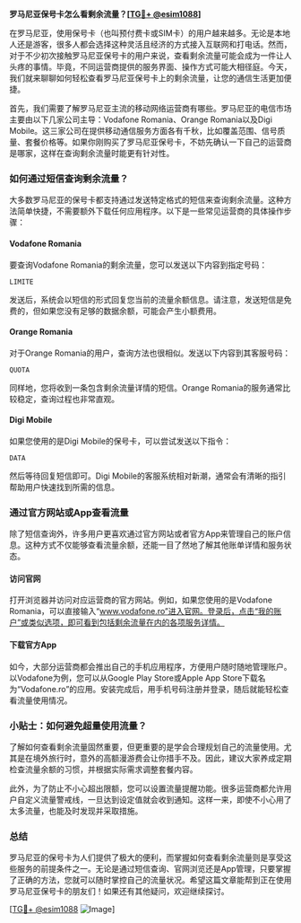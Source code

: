 **罗马尼亚保号卡怎么看剩余流量？[[TG💪+ @esim1088](https://t.me/s/esim1088)]**

在罗马尼亚，使用保号卡（也叫预付费卡或SIM卡）的用户越来越多。无论是本地人还是游客，很多人都会选择这种灵活且经济的方式接入互联网和打电话。然而，对于不少初次接触罗马尼亚保号卡的用户来说，查看剩余流量可能会成为一件让人头疼的事情。毕竟，不同运营商提供的服务界面、操作方式可能大相径庭。今天，我们就来聊聊如何轻松查看罗马尼亚保号卡上的剩余流量，让您的通信生活更加便捷。

首先，我们需要了解罗马尼亚主流的移动网络运营商有哪些。罗马尼亚的电信市场主要由以下几家公司主导：Vodafone Romania、Orange Romania以及Digi Mobile。这三家公司在提供移动通信服务方面各有千秋，比如覆盖范围、信号质量、套餐价格等。如果你刚购买了罗马尼亚保号卡，不妨先确认一下自己的运营商是哪家，这样在查询剩余流量时能更有针对性。

### 如何通过短信查询剩余流量？

大多数罗马尼亚的保号卡都支持通过发送特定格式的短信来查询剩余流量。这种方法简单快捷，不需要额外下载任何应用程序。以下是一些常见运营商的具体操作步骤：

#### Vodafone Romania

要查询Vodafone Romania的剩余流量，您可以发送以下内容到指定号码：
```
LIMITE
```
发送后，系统会以短信的形式回复您当前的流量余额信息。请注意，发送短信是免费的，但如果您没有足够的数据余额，可能会产生小额费用。

#### Orange Romania

对于Orange Romania的用户，查询方法也很相似。发送以下内容到其客服号码：
```
QUOTA
```
同样地，您将收到一条包含剩余流量详情的短信。Orange Romania的服务通常比较稳定，查询过程也非常直观。

#### Digi Mobile

如果您使用的是Digi Mobile的保号卡，可以尝试发送以下指令：
```
DATA
```
然后等待回复短信即可。Digi Mobile的客服系统相对新潮，通常会有清晰的指引帮助用户快速找到所需的信息。

### 通过官方网站或App查看流量

除了短信查询外，许多用户更喜欢通过官方网站或者官方App来管理自己的账户信息。这种方式不仅能够查看流量余额，还能一目了然地了解其他账单详情和服务状态。

#### 访问官网

打开浏览器并访问对应运营商的官方网站。例如，如果您使用的是Vodafone Romania，可以直接输入“www.vodafone.ro”进入官网。登录后，点击“我的账户”或类似选项，即可看到包括剩余流量在内的各项服务详情。

#### 下载官方App

如今，大部分运营商都会推出自己的手机应用程序，方便用户随时随地管理账户。以Vodafone为例，您可以从Google Play Store或Apple App Store下载名为“Vodafone.ro”的应用。安装完成后，用手机号码注册并登录，随后就能轻松查看流量使用情况。

### 小贴士：如何避免超量使用流量？

了解如何查看剩余流量固然重要，但更重要的是学会合理规划自己的流量使用。尤其是在境外旅行时，意外的高额漫游费会让你措手不及。因此，建议大家养成定期检查流量余额的习惯，并根据实际需求调整套餐内容。

此外，为了防止不小心超出限额，您可以设置流量提醒功能。很多运营商都允许用户自定义流量警戒线，一旦达到设定值就会收到通知。这样一来，即使不小心用了太多流量，也能及时发现并采取措施。

### 总结

罗马尼亚的保号卡为人们提供了极大的便利，而掌握如何查看剩余流量则是享受这些服务的前提条件之一。无论是通过短信查询、官网浏览还是App管理，只要掌握了正确的方法，您就可以随时掌控自己的流量状况。希望这篇文章能帮到正在使用罗马尼亚保号卡的朋友们！如果还有其他疑问，欢迎继续探讨。

[[TG💪+ @esim1088](https://t.me/s/esim1088) ![Image](https://i.postimg.cc/4NQfJmqS/Snipaste-2025-05-13-00-14-12.png)]
